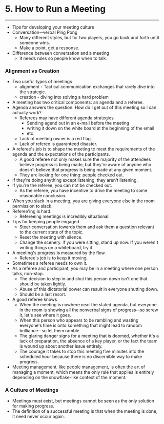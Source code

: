 # 5. How to Run a Meeting
----

- Tips for developing your meeting culture
- Conversation--verbal Ping Pong
  - Many different styles, but for two players, you go back and forth until someone wins.
  - Make a point, get a response.
- Difference between conversation and a meeting
  - It needs rules so people know when to talk.

### Alignment vs Creation

- Two useful types of meetings
  - alignment - Tactical communication exchanges that rarely dive into the strategic.
  - creation - diving into solving a hard problem
- A meeting has two critical components: an agenda and a referee.
- Agenda answers the question: How do I get out of this meeting so I can actually work?
  - Referees may have different agenda strategies
    - Sending agend out in an e-mail before the meeting
    - writing it down on the white board at the beginning of the email
    - etc.
  - Lack of meeting owner is a red flag.
  - Lack of referee is guaranteed disaster.
- A referee's job is to shape the meeting to meet the requirements of the agenda and the expectations of the participants.
  - A good referee not only makes sure the majority of the attendees believe progress is being made, but they're aware of anyone who doesn't believe that progress is being made at any given moment.
  - They are looking for one thing: people checked out.
- If they're doing anything except listening, they aren't listening.
- If you're the referee, you can not be checked out.
  - As the referee, you have incentive to drive the meeting to some reasonable conclusion.
- When you slack in a meeting, you are giving everyone else in the room permission to slack.
- Referee'ing is hard.
  - Refereeing meetings is incredibly situational.
- Tips for keeping people engaged
  - Steer conversation towards them and ask them a question relevant to the current state of the topic.
  - Reset the meeting with silence.
  - Change the scenery. If you were sitting, stand up now. If you weren't writing things on a whiteboard, try it.
- A meeting's progress is measured by the flow.
  - Referee's job is to keep it moving.
- Sometimes a referee needs to own it.
- As a referee and participant, you may be in a meeting where one person talks, non-stop.
  - The decision to step in and shut this person down isn't one that should be taken lightly.
  - Abuse of this dictatorial power can result in everyone shutting down.
  - Should be a last resort.
- A good referee knows
  - When the meeting is nowhere near the stated agenda, but everyone in the room is showing all the nonverbal signs of progress--so screw it, let's see where it goes.
  - When this person who appears to be rambling and wasting everyone's time is onto something that might lead to random brilliance--so let them ramble.
  - The glaring danger signs for a meeting that is doomed, whether it's a lack of preparation, the absence of a key player, or the fact the team is wound up about another issue entirely.
  - The courage it takes to stop this meeting five minutes into the scheduled hour because there is no discernible way to make progress.
- Meeting management, like people management, is often the art of managing a moment, which means the only rule that applies is entirely depending on the snowflake-like context of the moment.

### A Culture of Meetings

- Meetings must exist, but meetings cannot be seen as the only solution for making progress.
- The definition of a successful meeting is that when the meeting is done, it need never occur again.